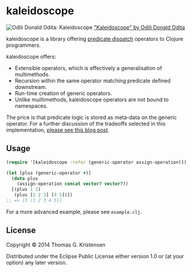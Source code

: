 # kaleidoscope

![Odili Donald Odita: Kaleidoscope](http://upload.wikimedia.org/wikipedia/commons/thumb/8/8f/Odili_NB-A_%287704409802%29.jpg/800px-Odili_NB-A_%287704409802%29.jpg)
["Kaleidoscope" by Odili Donald Odita](http://commons.wikimedia.org/wiki/File:Odili_NB-A_(7704409802).jpg)

kaleidoscope is a library offering
[predicate dispatch](http://en.wikipedia.org/wiki/Predicate_dispatch)
operators to Clojure programmers.

kaleidoscope offers:

- Extensible operators, which is effectively a generalisation of
  multimethods.
- Recursion within the same operator matching predicate defined
  downstream.
- Run-time creation of generic operators.
- Unlike muiltimethods, kaleidoscope operators are not bound to
  namespaces.

The price is that predicate logic is stored as meta-data on the generic
operator. For a further discussion of the tradeoffs selected in this
implementation,
[please see this blog post](http://tgk.github.io/2013/06/generic-operator-predicate-dispatch-semantics-in-clojure.html).

## Usage

```clojure
(require '[kaleidoscope :refer (generic-operator assign-operation)])

(let [plus (generic-operator +)]
  (doto plus
    (assign-operation concat vector? vector?))
  [(plus 1 2)
   (plus [1 2 3] [4 5])])
;; => [3 (1 2 3 4 5)]
```

For a more advanced example, please see `example.clj`.

## License

Copyright © 2014 Thomas G. Kristensen

Distributed under the Eclipse Public License either version 1.0 or (at
your option) any later version.
